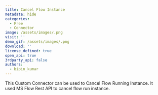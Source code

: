 ```yaml
---
title: Cancel Flow Instance
metadate: hide
categories:
  - Free
  - Connector
image: /assets/images/.png
visit: ''
demo_gif: /assets/images/.png
download: ''
license_defined: true
open_api: true
3rdparty_api: false
authors:
  - bipin_kumar
---
```

This Custom Connector can be used to Cancel Flow Running Instance. It used MS Flow Rest API to cancel flow run instance.
